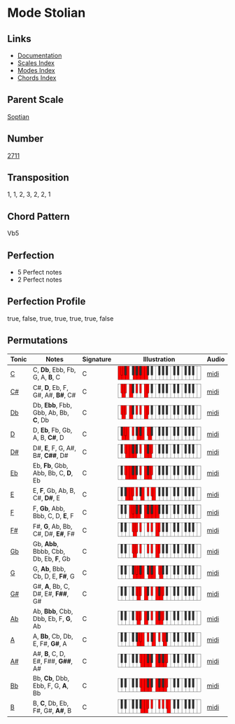 # Mode Stolian

## Links

- [Documentation](README.md)
- [Scales Index](Scales.md)
- [Modes Index](Modes.md)
- [Chords Index](Chords.md)

## Parent Scale

[Soptian](ScaleSoptian.md)

## Number

[2711](https://ianring.com/musictheory/scales/2711)

## Transposition

1, 1, 2, 3, 2, 2, 1

## Chord Pattern

Vb5

## Perfection

- 5 Perfect notes
- 2 Perfect notes

## Perfection Profile

true, false, true, true, true, true, false

## Permutations

| Tonic | Notes | Signature | Illustration | Audio |
|-------|-------|-----------|--------------|-------|
| [C](ModeCNaturalStolian.md) | C, **Db**, Ebb, Fb, G, A, **B**, C | C | ![CNaturalStolian](ModeCNaturalStolian.png) | [midi](https://github.com/edipermadi/music/blob/main/docs/ModeCNaturalStolian.mid?raw=true) |
| [C#](ModeCSharpStolian.md) | C#, **D**, Eb, F, G#, A#, **B#**, C# | C | ![CSharpStolian](ModeCSharpStolian.png) | [midi](https://github.com/edipermadi/music/blob/main/docs/ModeCSharpStolian.mid?raw=true) |
| [Db](ModeDFlatStolian.md) | Db, **Ebb**, Fbb, Gbb, Ab, Bb, **C**, Db | C | ![DFlatStolian](ModeDFlatStolian.png) | [midi](https://github.com/edipermadi/music/blob/main/docs/ModeDFlatStolian.mid?raw=true) |
| [D](ModeDNaturalStolian.md) | D, **Eb**, Fb, Gb, A, B, **C#**, D | C | ![DNaturalStolian](ModeDNaturalStolian.png) | [midi](https://github.com/edipermadi/music/blob/main/docs/ModeDNaturalStolian.mid?raw=true) |
| [D#](ModeDSharpStolian.md) | D#, **E**, F, G, A#, B#, **C##**, D# | C | ![DSharpStolian](ModeDSharpStolian.png) | [midi](https://github.com/edipermadi/music/blob/main/docs/ModeDSharpStolian.mid?raw=true) |
| [Eb](ModeEFlatStolian.md) | Eb, **Fb**, Gbb, Abb, Bb, C, **D**, Eb | C | ![EFlatStolian](ModeEFlatStolian.png) | [midi](https://github.com/edipermadi/music/blob/main/docs/ModeEFlatStolian.mid?raw=true) |
| [E](ModeENaturalStolian.md) | E, **F**, Gb, Ab, B, C#, **D#**, E | C | ![ENaturalStolian](ModeENaturalStolian.png) | [midi](https://github.com/edipermadi/music/blob/main/docs/ModeENaturalStolian.mid?raw=true) |
| [F](ModeFNaturalStolian.md) | F, **Gb**, Abb, Bbb, C, D, **E**, F | C | ![FNaturalStolian](ModeFNaturalStolian.png) | [midi](https://github.com/edipermadi/music/blob/main/docs/ModeFNaturalStolian.mid?raw=true) |
| [F#](ModeFSharpStolian.md) | F#, **G**, Ab, Bb, C#, D#, **E#**, F# | C | ![FSharpStolian](ModeFSharpStolian.png) | [midi](https://github.com/edipermadi/music/blob/main/docs/ModeFSharpStolian.mid?raw=true) |
| [Gb](ModeGFlatStolian.md) | Gb, **Abb**, Bbbb, Cbb, Db, Eb, **F**, Gb | C | ![GFlatStolian](ModeGFlatStolian.png) | [midi](https://github.com/edipermadi/music/blob/main/docs/ModeGFlatStolian.mid?raw=true) |
| [G](ModeGNaturalStolian.md) | G, **Ab**, Bbb, Cb, D, E, **F#**, G | C | ![GNaturalStolian](ModeGNaturalStolian.png) | [midi](https://github.com/edipermadi/music/blob/main/docs/ModeGNaturalStolian.mid?raw=true) |
| [G#](ModeGSharpStolian.md) | G#, **A**, Bb, C, D#, E#, **F##**, G# | C | ![GSharpStolian](ModeGSharpStolian.png) | [midi](https://github.com/edipermadi/music/blob/main/docs/ModeGSharpStolian.mid?raw=true) |
| [Ab](ModeAFlatStolian.md) | Ab, **Bbb**, Cbb, Dbb, Eb, F, **G**, Ab | C | ![AFlatStolian](ModeAFlatStolian.png) | [midi](https://github.com/edipermadi/music/blob/main/docs/ModeAFlatStolian.mid?raw=true) |
| [A](ModeANaturalStolian.md) | A, **Bb**, Cb, Db, E, F#, **G#**, A | C | ![ANaturalStolian](ModeANaturalStolian.png) | [midi](https://github.com/edipermadi/music/blob/main/docs/ModeANaturalStolian.mid?raw=true) |
| [A#](ModeASharpStolian.md) | A#, **B**, C, D, E#, F##, **G##**, A# | C | ![ASharpStolian](ModeASharpStolian.png) | [midi](https://github.com/edipermadi/music/blob/main/docs/ModeASharpStolian.mid?raw=true) |
| [Bb](ModeBFlatStolian.md) | Bb, **Cb**, Dbb, Ebb, F, G, **A**, Bb | C | ![BFlatStolian](ModeBFlatStolian.png) | [midi](https://github.com/edipermadi/music/blob/main/docs/ModeBFlatStolian.mid?raw=true) |
| [B](ModeBNaturalStolian.md) | B, **C**, Db, Eb, F#, G#, **A#**, B | C | ![BNaturalStolian](ModeBNaturalStolian.png) | [midi](https://github.com/edipermadi/music/blob/main/docs/ModeBNaturalStolian.mid?raw=true) |
